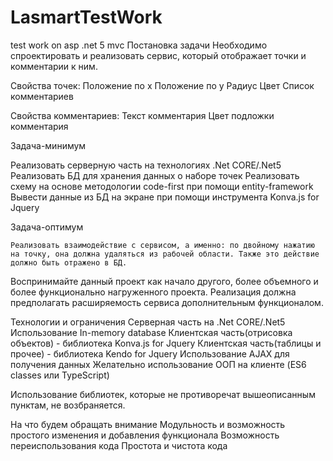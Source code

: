 # LasmartTestWork
test work on asp .net 5 mvc 
Постановка задачи
Необходимо спроектировать и реализовать сервис, который отображает точки и комментарии к ним.

Свойства точек:
Положение по x
Положение по y
Радиус
Цвет
Список комментариев

Свойства комментариев:
Текст комментария
Цвет подложки комментария

Задача-минимум

Реализовать серверную часть на технологиях .Net CORE/.Net5
Реализовать БД для хранения данных о наборе точек
Реализовать схему на основе методологии code-first при помощи entity-framework
Вывести данные из БД на экране при помощи инструмента Konva.js for Jquery

Задача-оптимум

	Реализовать взаимодействие с сервисом, а именно: по двойному нажатию на точку, она должна удаляться из рабочей области. Также это действие должно быть отражено в БД.
Воспринимайте данный проект как начало другого, более объемного и более функционально нагруженного проекта. Реализация должна предполагать расширяемость сервиса дополнительным функционалом. 


Технологии и ограничения
Серверная часть на .Net CORE/.Net5
Использование In-memory database
Клиентская часть(отрисовка объектов) - библиотека Konva.js for Jquery
Клиентская часть(таблицы и прочее) - библиотека Kendo for Jquery
Использование AJAX для получения данных
Желательно использование ООП на клиенте (ES6 classes или TypeScript)

Использование библиотек, которые не противоречат вышеописанным пунктам, не возбраняется.

На что будем обращать внимание
Модульность и возможность простого изменения и добавления функционала
Возможность переиспользования кода
Простота и чистота кода

